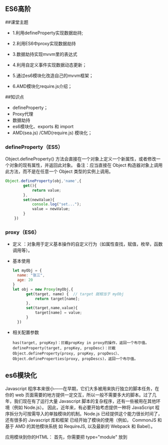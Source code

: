 ## ES6高阶

##课堂主题

- 1.利用defineProperty实现数据劫持;

- 2.利用ES6中proxy实现数据劫持

- 3.数据劫持实现mvvm里的表达式

- 4.利用自定义事件实现数据动态更新；

- 5.通过es6模块化改造自己的mvvm框架；

- 6.AMD模块化require.js介绍；

##知识点

- defineProperty；
- Proxy代理
- 数据劫持
- es6模块化、exports 和 import
- AMD(sea.js) /CMD(require.js) 模块化；



### defineProperty（ES5）

Object.defineProperty() 方法会直接在一个对象上定义一个新属性，或者修改一个对象的现有属性，并返回此对象。
备注：应当直接在 Object 构造器对象上调用此方法，而不是在任意一个 Object 类型的实例上调用。

```js
Object.defineProperty(obj,'name',{
        get(){
            return value;
        },
        set(newValue){
            console.log("set...");
            value = newValue;
        }
    })
```



### proxy（ES6）

- 定义  ：对象用于定义基本操作的自定义行为（如属性查找，赋值，枚举，函数调用等）。

- 基本使用

  ```js
  let myObj = {
    name: "张三",
    age: 20
  }
  let obj = new Proxy(myObj,{
        get(target, name) {  // target 就相当于 myObj
            return target[name];
        },
        set(target,name,value){
            target[name] = value;
        }
    })
  ```

- 相关配置参数

  ```
  has(target, propKey)：拦截propKey in proxy的操作，返回一个布尔值。
  defineProperty(target, propKey, propDesc)：拦截Object.defineProperty(proxy, propKey, propDesc）、Object.defineProperties(proxy, propDescs)，返回一个布尔值。
  ```

  

## es6模块化
  Javascript 程序本来很小——在早期，它们大多被用来执行独立的脚本任务，在你的 web 页面需要的地方提供一定交互，所以一般不需要多大的脚本。过了几年，我们现在有了运行大量 Javascript 脚本的复杂程序，还有一些被用在其他环境（例如 Node.js）。
  因此，近年来，有必要开始考虑提供一种将 JavaScript 程序拆分为可按需导入的单独模块的机制。Node.js 已经提供这个能力很长时间了，还有很多的 Javascript 库和框架 已经开始了模块的使用（例如， CommonJS 和基于 AMD 的其他模块系统 如 RequireJS, 以及最新的 Webpack 和 Babel）。

应用模块到你的HTML： 首先，你需要把 type="module" 放到 <script> 标签中, 来声明这个脚本是一个模块:
  - 浏览器默认模块化  script 里加入  "type=module"；

导出模块的功能：
  为了获得模块的功能要做的第一件事是把它们导出来。使用 export 语句来完成。
  存在两种 exports 导出方式：
    - 命名导出（每个模块包含任意数量）
    - 默认导出（每个模块包含一个）

导入功能到你的脚本：
  想在模块外面使用一些功能，那你就需要导入他们才能使用。
  导入模块功能的脚本基本是作为顶级模块。 如果省略它，Firefox就会给出错误“SyntaxError: import declarations may only appear at top level of a module。
  只能在模块内部使用 import 和export 语句；不是普通脚本文件。

- 导出  关键字  export

  - 导出 方式一  ：

    ```js
    export { a ,b , c}
    ```

  - 导出方式二 关键字  "as"

    ```js
    export { a as aa ,b , c}
    ```

  - 导出方式三

    ```js
    export let c = ()=>{console.log("I am c function...")}
    ```

  - 导出方式四

    ```js
    export default a;
    ```

    - 等同

      ```js
      export {a as default};
      ```

  - 

  export  可以导出多个，export default  只能导出一个；

- 导入方式：关键字 import

  - export导出的,命名要保持一致

    ```js
    import {aa , b , c} from './moduleb.js';
    ```

  - export导出的，命名可以自定义；

    ```js
    import myfn from './moduleb.js';
    ```

  - 通配符 "*"方式导入

    ```js
    import * as obj from './moduleb.js';
    ```



###AMD require.js



- require.js使用

  - 引入require.js

    ```js
    https://cdn.bootcss.com/require.js/2.3.6/require.js
    ```

  - 1.加载模块

    ```js
    require(["a"]);
    ```

  - 2.定义模块

    - 无依赖定义

    ```js
    define({
        method1:function(){
            console.log("a method...");
        },
        method2:function(){
            console.log("b method...");
        }
    });
    ```

    - 模块有依赖

      ```js
      define(["c"],{
          method1:function(){
              console.log("a method...");
          },
          method2:function(){
              console.log("b method...");
          }
      });
      ```

    - 函数式写法

      ```js
      define(["c"],function(){
          obj = {
              name:"张安",
              age:20
          }
          return obj;
      });
      ```

### 模块化优点

- 防止作用域污染 
- 提高代码的复用性
- 维护成本降低



## 总结

- defineProperty
- Proxy
- 数据劫持
- 自定义事件
- es6模块化
- AMD/CMD模块化

## 练习&作业
- 使用ES6模块化完成一个 Kvue
  - 编译模块提取一个类，放在一个ES6的模块（文件）
  - 数据劫持，放在另一个模块(文件)
  - 发布订阅

mvvm 模块划分：
  - 编译模块
  - 数据劫持
  - 发布订阅（自定义事件：系统预定义好了）

## 下期预告

- Nodejs 应用